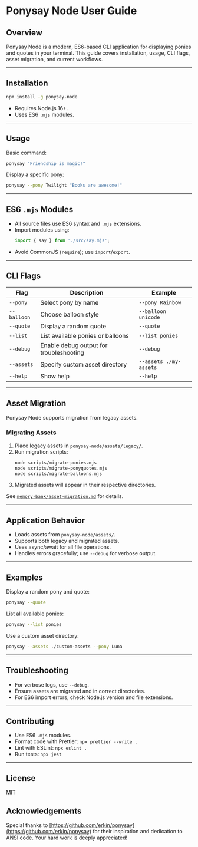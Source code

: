 # Ponysay Node User Guide

## Overview

Ponysay Node is a modern, ES6-based CLI application for displaying ponies and quotes in your terminal. This guide covers installation, usage, CLI flags, asset migration, and current workflows.

---

## Installation

```bash
npm install -g ponysay-node
```

- Requires Node.js 16+.
- Uses ES6 `.mjs` modules.

---

## Usage

Basic command:

```bash
ponysay "Friendship is magic!"
```

Display a specific pony:

```bash
ponysay --pony Twilight "Books are awesome!"
```

---

## ES6 `.mjs` Modules

- All source files use ES6 syntax and `.mjs` extensions.
- Import modules using:
  ```js
  import { say } from './src/say.mjs';
  ```
- Avoid CommonJS (`require`); use `import`/`export`.

---

## CLI Flags

| Flag           | Description                                 | Example                                  |
|----------------|---------------------------------------------|------------------------------------------|
| `--pony`       | Select pony by name                         | `--pony Rainbow`                         |
| `--balloon`    | Choose balloon style                        | `--balloon unicode`                      |
| `--quote`      | Display a random quote                      | `--quote`                                |
| `--list`       | List available ponies or balloons           | `--list ponies`                          |
| `--debug`      | Enable debug output for troubleshooting     | `--debug`                                |
| `--assets`     | Specify custom asset directory              | `--assets ./my-assets`                   |
| `--help`       | Show help                                   | `--help`                                 |

---

## Asset Migration

Ponysay Node supports migration from legacy assets.

### Migrating Assets

1. Place legacy assets in `ponysay-node/assets/legacy/`.
2. Run migration scripts:
   ```bash
   node scripts/migrate-ponies.mjs
   node scripts/migrate-ponyquotes.mjs
   node scripts/migrate-balloons.mjs
   ```
3. Migrated assets will appear in their respective directories.

See [`memory-bank/asset-migration.md`](ponysay-node/memory-bank/asset-migration.md) for details.

---

## Application Behavior

- Loads assets from `ponysay-node/assets/`.
- Supports both legacy and migrated assets.
- Uses async/await for all file operations.
- Handles errors gracefully; use `--debug` for verbose output.

---

## Examples

Display a random pony and quote:

```bash
ponysay --quote
```

List all available ponies:

```bash
ponysay --list ponies
```

Use a custom asset directory:

```bash
ponysay --assets ./custom-assets --pony Luna
```

---

## Troubleshooting

- For verbose logs, use `--debug`.
- Ensure assets are migrated and in correct directories.
- For ES6 import errors, check Node.js version and file extensions.

---

## Contributing

- Use ES6 `.mjs` modules.
- Format code with Prettier: `npx prettier --write .`
- Lint with ESLint: `npx eslint .`
- Run tests: `npx jest`

---

## License

MIT
## Acknowledgements

Special thanks to [https://github.com/erkin/ponysay](https://github.com/erkin/ponysay) for their inspiration and dedication to ANSI code. Your hard work is deeply appreciated!